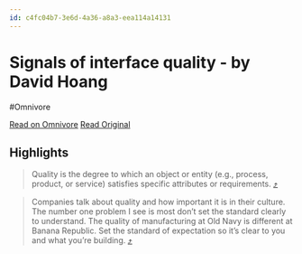 ```yaml
---
id: c4fc04b7-3e6d-4a36-a8a3-eea114a14131
---
```


# Signals of interface quality - by David Hoang
#Omnivore

[Read on Omnivore](https://omnivore.app/me/signals-of-interface-quality-by-david-hoang-18d50403fc1)
[Read Original](https://www.proofofconcept.pub/p/signals-of-interface-quality)

## Highlights

> Quality is the degree to which an object or entity (e.g., process, product, or service) satisfies specific attributes or requirements. [⤴️](https://omnivore.app/me/signals-of-interface-quality-by-david-hoang-18d50403fc1#8cb3f86b-6713-449a-abc9-6f2a48468db3)  

> Companies talk about quality and how important it is in their culture. The number one problem I see is most don’t set the standard clearly to understand. The quality of manufacturing at Old Navy is different at Banana Republic. Set the standard of expectation so it’s clear to you and what you’re building. [⤴️](https://omnivore.app/me/signals-of-interface-quality-by-david-hoang-18d50403fc1#a31a3107-d7d1-4d13-8c63-cf9450a07fd5)  

